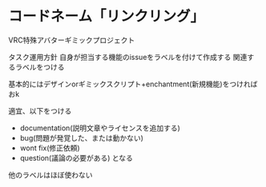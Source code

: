 # コードネーム「リンクリング」
VRC特殊アバターギミックプロジェクト


タスク運用方針
自身が担当する機能のissueをラベルを付けて作成する
関連するラベルをつける


基本的にはデザインorギミックスクリプト+enchantment(新規機能)をつければおk


適宜、以下をつける
- documentation(説明文章やライセンスを追加する)
- bug(問題が発覚した、または動かない)
- wont fix(修正依頼)
- question(議論の必要がある)
となる

他のラベルはほぼ使わない
